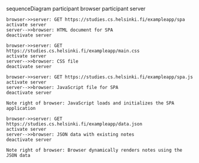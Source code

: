 
sequenceDiagram
    participant browser
    participant server

    browser->>server: GET https://studies.cs.helsinki.fi/exampleapp/spa
    activate server
    server-->>browser: HTML document for SPA
    deactivate server

    browser->>server: GET https://studies.cs.helsinki.fi/exampleapp/main.css
    activate server
    server-->>browser: CSS file
    deactivate server

    browser->>server: GET https://studies.cs.helsinki.fi/exampleapp/spa.js
    activate server
    server-->>browser: JavaScript file for SPA
    deactivate server

    Note right of browser: JavaScript loads and initializes the SPA application

    browser->>server: GET https://studies.cs.helsinki.fi/exampleapp/data.json
    activate server
    server-->>browser: JSON data with existing notes
    deactivate server

    Note right of browser: Browser dynamically renders notes using the JSON data